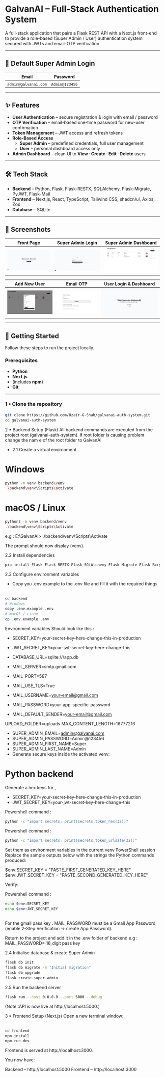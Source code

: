# GalvanAI – Full-Stack Authentication System

A full-stack application that pairs a Flask REST API with a Next.js front-end to provide a role-based (Super Admin / User) authentication system secured with JWTs and email-OTP verification.

---

## 🔑 Default Super Admin Login

| Email                    | Password      |
| ------------------------ | ------------- |
| `admin@galvanai.com` | `Admin@123456` |

---

## ✨ Features

* **User Authentication** – secure registration & login with email / password  
* **OTP Verification** – email-based one-time password for new-user confirmation  
* **Token Management** – JWT access and refresh tokens  
* **Role-Based Access**  
  * **Super Admin** – predefined credentials, full user management  
  * **User** – personal dashboard access only  
* **Admin Dashboard** – clean UI to **View ∙ Create ∙ Edit ∙ Delete** users  

---

## 🛠️ Tech Stack

* **Backend** – Python, Flask, Flask-RESTX, SQLAlchemy, Flask-Migrate, PyJWT, Flask-Mail  
* **Frontend** – Next.js, React, TypeScript, Tailwind CSS, shadcn/ui, Axios, Zod  
* **Database** – SQLite  

---

## 📸 Screenshots

| Front Page | Super Admin Login | Super Admin Dashboard |
| :---: | :---: | :---: |
| ![Front Page](screenshots/frontPage1.JPG) | ![Super Admin Login](screenshots/super_admin_login.JPG) | ![Super Admin Dashboard](screenshots/Super_dashBoard.JPG) |

| Add New User | Email OTP | User Login & Dashboard |
| :---: | :---: | :---: |
| ![Adding New User](screenshots/Adding_new_user.JPG) | ![Email Verification OTP](screenshots/email_verification.JPG) | ![User Dashboard](screenshots/user_dashboard.JPG) |

---

## 🚀 Getting Started

Follow these steps to run the project locally.

### Prerequisites

* **Python**  
* **Next.js** 
* (includes **npm**)  
* **Git**

---

### 1 ▪ Clone the repository

```bash
git clone https://github.com/Uzair-G-Shah/galvanai-auth-system.git
cd galvanai-auth-system

```

2 ▪ Backend Setup (Flask)
All backend commands are executed from the project root (galvanai-auth-system).  if root folder is causing problem change the nam e of the root folder to GalvanAi 



- 2.1 Create a virtual environment




# Windows

```bash
python -m venv backend\venv
.\backend\venv\Scripts\activate
```
# macOS / Linux

```bash
python3 -m venv backend/venv
.\backend\venv\Scripts\Activate
```
e.g :  E:\GalvanAi> .\backend\venv\Scripts\Activate

The prompt should now display (venv).


2.2 Install dependencies
```bash
pip install Flask Flask-RESTX Flask-SQLAlchemy Flask-Migrate Flask-Bcrypt PyJWT python-dotenv Flask-CORS Pillow flask-mail
```


2.3 Configure environment variables
- Copy you .env.example to the .env file and fill it with the required things 
```bash

cd backend
# Windows
copy .env.example .env
# macOS / Linux
cp .env.example .env

```
Environment variables Should look like this : 

- SECRET_KEY=your-secret-key-here-change-this-in-production
- JWT_SECRET_KEY=your-jwt-secret-key-here-change-this
- DATABASE_URL=sqlite:///app.db

- MAIL_SERVER=smtp.gmail.com
- MAIL_PORT=587
- MAIL_USE_TLS=True
- MAIL_USERNAME=your-email@gmail.com
- MAIL_PASSWORD=your-app-specific-password
- MAIL_DEFAULT_SENDER=your-email@gmail.com

UPLOAD_FOLDER=uploads
MAX_CONTENT_LENGTH=16777216

- SUPER_ADMIN_EMAIL=admin@galvanai.com
- SUPER_ADMIN_PASSWORD=Admin@123456
- SUPER_ADMIN_FIRST_NAME=Super
- SUPER_ADMIN_LAST_NAME=Admin
- Generate secure keys inside the activated venv:


# Python backend 


Generate a hex keys for ,
- SECRET_KEY=your-secret-key-here-change-this-in-production
- JWT_SECRET_KEY=your-jwt-secret-key-here-change-this

Powershell command :
```bash
python -c "import secrets; print(secrets.token_hex(32))"
```
Powershell command :
```bash
python -c "import secrets; print(secrets.token_urlsafe(32))"
```

Set them as environment variables in the current venv PowerShell session
Replace the sample outputs below with the strings the Python commands produced:


$env:SECRET_KEY = "PASTE_FIRST_GENERATED_KEY_HERE"
$env:JWT_SECRET_KEY = "PASTE_SECOND_GENERATED_KEY_HERE"

Verify:

Powershell command :
```bash
echo $env:SECRET_KEY
echo $env:JWT_SECRET_KEY
 

```

For the gmail pass key .
MAIL_PASSWORD must be a Gmail App Password (enable 2-Step Verification → create App Password).

Return to the project and add it in the .env folder of backend e.g : MAIL_PASSWORD= 16_digit pass key



2.4 Initialise database & create Super Admin
```bash
flask db init
flask db migrate -m "Initial migration"
flask db upgrade
flask create-super-admin 

```
2.5 Run the backend server

```bash
flask run --host 0.0.0.0 --port 5000 --debug


```
(Note :API is now live at http://localhost:5000.)

3 ▪ Frontend Setup (Next.js)
Open a new terminal window:

```bash

cd frontend
npm install
npm run dev
```

Frontend is served at http://localhost:3000.

You now have:

Backend – http://localhost:5000
Frontend – http://localhost:3000

